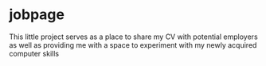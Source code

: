 # jobpage
This little project serves as a place to share my CV with potential employers as well as providing me with a space to experiment with my newly acquired computer skills 

